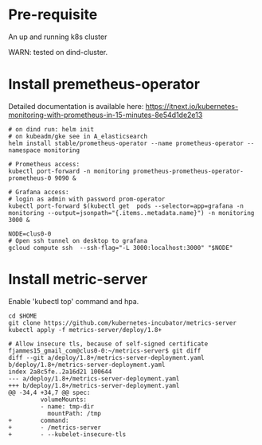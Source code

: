 # Pre-requisite 

An up and running k8s cluster

WARN: tested on dind-cluster.

# Install premetheus-operator

Detailed documentation is available here:
https://itnext.io/kubernetes-monitoring-with-prometheus-in-15-minutes-8e54d1de2e13

```shell
# on dind run: helm init
# on kubeadm/gke see in A_elasticsearch
helm install stable/prometheus-operator --name prometheus-operator --namespace monitoring

# Prometheus access:
kubectl port-forward -n monitoring prometheus-prometheus-operator-prometheus-0 9090 &

# Grafana access:
# login as admin with password prom-operator
kubectl port-forward $(kubectl get  pods --selector=app=grafana -n  monitoring --output=jsonpath="{.items..metadata.name}") -n monitoring  3000 &

NODE=clus0-0
# Open ssh tunnel on desktop to grafana
gcloud compute ssh  --ssh-flag="-L 3000:localhost:3000" "$NODE"
```

# Install metric-server

Enable 'kubectl top' command and hpa.

```shell
cd $HOME
git clone https://github.com/kubernetes-incubator/metrics-server
kubectl apply -f metrics-server/deploy/1.8+

# Allow insecure tls, because of self-signed certificate
fjammes15_gmail_com@clus0-0:~/metrics-server$ git diff
diff --git a/deploy/1.8+/metrics-server-deployment.yaml b/deploy/1.8+/metrics-server-deployment.yaml
index 2a8c5fe..2a16d21 100644
--- a/deploy/1.8+/metrics-server-deployment.yaml
+++ b/deploy/1.8+/metrics-server-deployment.yaml
@@ -34,4 +34,7 @@ spec:
         volumeMounts:
         - name: tmp-dir
           mountPath: /tmp
+        command:
+        - /metrics-server
+        - --kubelet-insecure-tls
```

